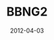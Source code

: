 ---
discogs_id: 3515000
discogs_master_id: 426469
title: BBNG2
artists: ['BADBADNOTGOOD']
date: 2012-04-03
genre: ['Jazz']
image: BBNG2-3515000.jpg
styles: ['Contemporary Jazz']
video: https://www.youtube.com/watch?v=l97mbF7J-r4
---